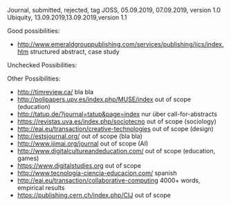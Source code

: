 Journal, submitted, rejected, tag
JOSS, 05.09.2019, 07.09.2019, version 1.0
Ubiquity, 13.09.2019,13.09.2019,version 1.1

Good possibilities:
* http://www.emeraldgrouppublishing.com/services/publishing/ijcs/index.htm structured abstract, case study


Unchecked Possibilities:

Other Possibilities:
* http://timreview.ca/ bla bla
* http://polipapers.upv.es/index.php/MUSE/index out of scope (education)
* http://tatup.de/?journal=tatup&page=index nur über call-for-abstracts
* https://revistas.uva.es/index.php/sociotecno out of scope (sociology)
* http://eai.eu/transaction/creative-technologies out of scope (design)
* http://estsjournal.org/ out of scope (bla bla)
* http://www.ijimai.org/journal out of scope (AI)
* http://www.digitalcultureandeducation.com/ out of scope (education, games)
* https://www.digitalstudies.org out of scope
* http://www.tecnologia-ciencia-educacion.com/ spanish
* http://eai.eu/transaction/collaborative-computing 4000+ words, empirical results
* https://publishing.cern.ch/index.php/CIJ out of scope

